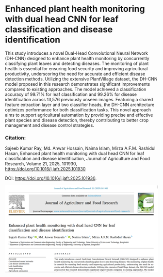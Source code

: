 # Enhanced plant health monitoring with dual head CNN for leaf classification and disease identification

This study introduces a novel Dual-Head Convolutional Neural Network (DH-CNN) designed to enhance plant health monitoring by concurrently classifying plant leaves and detecting diseases. The monitoring of plant health is essential for ensuring food security and improving agricultural productivity, underscoring the need for accurate and efficient disease detection methods. Utilizing the extensive PlantVillage dataset, the DH-CNN model proposed in this research demonstrates significant improvements compared to existing approaches. The model achieved a classification accuracy of 99.71% for leaf classification and 99.26% for disease identification across 13,576 previously unseen images. Featuring a shared feature extraction layer and two classifier heads, the DH-CNN architecture optimizes performance for both classification tasks. This novel approach aims to support agricultural automation by providing precise and effective plant species and disease detection, thereby contributing to better crop management and disease control strategies.
<be>

### Citation: 
Sajeeb Kumar Ray, Md. Anwar Hossain, Naima Islam, Mirza A.F.M. Rashidul Hasan, Enhanced plant health monitoring with dual head CNN for leaf classification and disease identification, Journal of Agriculture and Food Research, Volume 21, 2025, 101930, https://doi.org/10.1016/j.jafr.2025.101930

DOI: https://doi.org/10.1016/j.jafr.2025.101930.


<img src= 'https://github.com/SajeebRay/sajeebray.github.io/blob/master/images/PHM-LCDI-photo.png' > <br>
